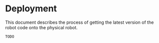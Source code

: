 # Deployment
This document describes the process of getting the latest version of the robot code onto the physical robot.

`TODO`
